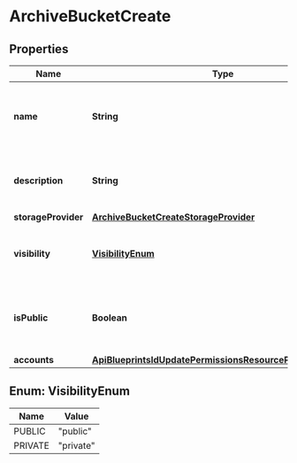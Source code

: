 

# ArchiveBucketCreate

## Properties

Name | Type | Description | Notes
------------ | ------------- | ------------- | -------------
**name** | **String** | A name for the archive bucket. Must be globally unique. |  [optional]
**description** | **String** | A description for the archive bucket |  [optional]
**storageProvider** | [**ArchiveBucketCreateStorageProvider**](ArchiveBucketCreateStorageProvider.md) |  |  [optional]
**visibility** | [**VisibilityEnum**](#VisibilityEnum) | Visibility - Set to public to allow all tenants |  [optional]
**isPublic** | **Boolean** | Public URL - Set to true to allow anonymous access |  [optional]
**accounts** | [**ApiBlueprintsIdUpdatePermissionsResourcePermissionSites**](ApiBlueprintsIdUpdatePermissionsResourcePermissionSites.md) |  |  [optional]



## Enum: VisibilityEnum

Name | Value
---- | -----
PUBLIC | &quot;public&quot;
PRIVATE | &quot;private&quot;



